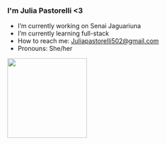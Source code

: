### I'm Julia Pastorelli <3

- I’m currently working on Senai Jaguariuna
- I’m currently learning full-stack
- How to reach me: Juliapastorelli502@gmail.com
- Pronouns: She/her

<div>
  <a href="https://github.com/PastorelliJulia">
  <img height="180em" src="https://github-readme-stats.vercel.app/api?username=PastorelliJulia&show_icons=true&theme=dracula&include_all_comsits=true&count_private=true"/>
   <img height="180em" src="
    </div>
